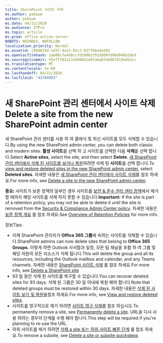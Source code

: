 ```yaml
---
title: SharePoint 사이트 삭제
ms.author: pebaum
author: pebaum
ms.date: 04/21/2020
ms.audience: ITPro
ms.topic: article
ms.prod: office-online-server
ROBOTS: NOINDEX, NOFOLLOW
localization_priority: Normal
ms.assetid: c060815d-1d3f-4a13-81c2-0377bbeda202
ms.openlocfilehash: 2ab08cfa4d0cc7d39962f91dd60fd96d046b2ded
ms.sourcegitcommit: 55eff703a17e500681d8fa6a87eb067019ade3cc
ms.translationtype: MT
ms.contentlocale: ko-KR
ms.lasthandoff: 04/22/2020
ms.locfileid: "43704983"
---
```

# <a name="delete-a-site-from-the-new-sharepoint-admin-center"></a><span data-ttu-id="e3e9a-102">새 SharePoint 관리 센터에서 사이트 삭제</span><span class="sxs-lookup"><span data-stu-id="e3e9a-102">Delete a site from the new SharePoint admin center</span></span>

<span data-ttu-id="e3e9a-103">새 SharePoint 관리 센터를 사용 하 여 클래식 및 최신 사이트를 모두 삭제할 수 있습니다.</span><span class="sxs-lookup"><span data-stu-id="e3e9a-103">By using the new SharePoint admin center, you can delete both classic and modern sites.</span></span> <span data-ttu-id="e3e9a-104">**활성 사이트**를 선택 하 고 사이트를 선택한 다음 **삭제**를 선택 합니다.</span><span class="sxs-lookup"><span data-stu-id="e3e9a-104">Select **Active sites**, select the site, and then select **Delete**.</span></span> <span data-ttu-id="e3e9a-105">[새 SharePoint 관리 센터에서 삭제 된 사이트를 보거나 복원](https://docs.microsoft.com/sharepoint/view-and-restore-deleted-sites-in-new-admin-center)하려면 삭제 된 **사이트**를 선택 합니다.</span><span class="sxs-lookup"><span data-stu-id="e3e9a-105">To [view and restore deleted sites in the new SharePoint admin center](https://docs.microsoft.com/sharepoint/view-and-restore-deleted-sites-in-new-admin-center), select **Deleted sites**.</span></span> <span data-ttu-id="e3e9a-106">자세한 내용은 [새 SharePoint 관리 센터에서 사이트 삭제](https://docs.microsoft.com/sharepoint/delete-site-collection#delete-a-site-in-the-new-sharepoint-admin-center)를 참조 하세요.</span><span class="sxs-lookup"><span data-stu-id="e3e9a-106">For more info, see [Delete a site in the new SharePoint admin center](https://docs.microsoft.com/sharepoint/delete-site-collection#delete-a-site-in-the-new-sharepoint-admin-center).</span></span>

<span data-ttu-id="e3e9a-107">**중요:** 사이트가 보존 정책의 일부인 경우 사이트를 [보안 &amp; 준수 관리 센터 정책](https://protection.office.com/?rfr=AdminCenter#/homepage)에서 제거할 때까지 해당 사이트를 삭제 하지 못할 수 있습니다.</span><span class="sxs-lookup"><span data-stu-id="e3e9a-107">**Important:** If the site is part of a retention policy, you may not be able to delete it until the site is removed from the [Security &amp; Compliance Admin Center policy](https://protection.office.com/?rfr=AdminCenter#/homepage).</span></span> <span data-ttu-id="e3e9a-108">자세한 내용은 [보존 정책 개요](https://docs.microsoft.com/office365/securitycompliance/retention-policies#content-in-onedrive-accounts-and-sharepoint-sites) 를 참조 하세요.</span><span class="sxs-lookup"><span data-stu-id="e3e9a-108">See [Overview of Retention Policies](https://docs.microsoft.com/office365/securitycompliance/retention-policies#content-in-onedrive-accounts-and-sharepoint-sites) for more info.</span></span> 

<span data-ttu-id="e3e9a-109">정보</span><span class="sxs-lookup"><span data-stu-id="e3e9a-109">Tips:</span></span>
- <span data-ttu-id="e3e9a-110">이제 SharePoint 관리자가 **Office 365 그룹**에 속하는 사이트를 삭제할 수 있습니다.</span><span class="sxs-lookup"><span data-stu-id="e3e9a-110">SharePoint admins can now delete sites that belong to **Office 365 Groups**.</span></span> <span data-ttu-id="e3e9a-111">이렇게 하면 Outlook 사서함과 일정, 모든 팀 채널을 포함 하 여 그룹 및 해당 자원의 모든 리소스가 삭제 됩니다.</span><span class="sxs-lookup"><span data-stu-id="e3e9a-111">This will delete the group and all its resources, including the Outlook mailbox and calendar, and any Teams channels.</span></span> <span data-ttu-id="e3e9a-112">자세한 내용은 [SharePoint 사이트 삭제](https://docs.microsoft.com/sharepoint/manage-sites-in-new-admin-center#delete-a-site) 를 참조 하세요.</span><span class="sxs-lookup"><span data-stu-id="e3e9a-112">For more info, see [Delete a SharePoint site](https://docs.microsoft.com/sharepoint/manage-sites-in-new-admin-center#delete-a-site)</span></span>
- <span data-ttu-id="e3e9a-113">93 일 동안 삭제 된 사이트를 복구할 수 있습니다.</span><span class="sxs-lookup"><span data-stu-id="e3e9a-113">You can recover deleted sites for 93 days.</span></span> <span data-ttu-id="e3e9a-114">삭제 된 그룹은 30 일 이내에 복원 해야 합니다.</span><span class="sxs-lookup"><span data-stu-id="e3e9a-114">Note that deleted groups must be restored within 30 days.</span></span> <span data-ttu-id="e3e9a-115">자세한 내용은 [삭제 된 사이트 보기 및 복원을](https://docs.microsoft.com/sharepoint/view-and-restore-deleted-sites-in-new-admin-center)참조 하세요.</span><span class="sxs-lookup"><span data-stu-id="e3e9a-115">For more info, see [View and restore deleted sites](https://docs.microsoft.com/sharepoint/view-and-restore-deleted-sites-in-new-admin-center).</span></span>
- <span data-ttu-id="e3e9a-116">사이트를 영구적으로 제거 하려면 [사이트 영구 삭제](https://docs.microsoft.com/sharepoint/delete-site-collection#permanently-delete-a-site)를 참조 하십시오.</span><span class="sxs-lookup"><span data-stu-id="e3e9a-116">To permanently remove a site, see [Permanently delete a site](https://docs.microsoft.com/sharepoint/delete-site-collection#permanently-delete-a-site).</span></span> <span data-ttu-id="e3e9a-117">URL을 다시 사용 하려는 경우이 단계를 수행 해야 합니다.</span><span class="sxs-lookup"><span data-stu-id="e3e9a-117">This step will be required if you're planning to re-use the URL.</span></span> 
- <span data-ttu-id="e3e9a-118">하위 사이트를 제거 하려면 [삭제 a site 또는 하위 사이트 빠른 단계](https://support.office.com/article/Delete-a-SharePoint-site-or-subsite-bc37b743-0cef-475e-9a8c-8fc4d40179fb#__bkmkshortcut) 를 참조 하세요.</span><span class="sxs-lookup"><span data-stu-id="e3e9a-118">To remove a subsite, see [Delete a site or subsite quicksteps](https://support.office.com/article/Delete-a-SharePoint-site-or-subsite-bc37b743-0cef-475e-9a8c-8fc4d40179fb#__bkmkshortcut)</span></span>
